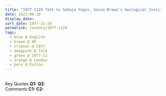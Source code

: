 ```yaml
---
title: "1977-1124 Talk to Sahaja Yogis, Gavin Brown's Geological Institute (Terrace House), 160 North Gower Street, 2nd Floor, Euston, London, UK (other date 1123)"
date: 2023-09-10
display_date: 
sort_date: 1977-11-24
permalink: /events/1977-1124
tags:
  - blue @ English
  - brown @ UK
  - crimson @ 1977
  - deeppink @ Talk
  - green @ 1977-11
  - orange @ London
  - peru @ Euston
---
```


<br>

<wave-list>
  <list-title color="DarkSeaGreen" width="55">Key Quotes</list-title>
  <list-item color="BlanchedAlmond" width="280"><b>Q1:</b> <i></i></list-item>
  <list-item color="Lavender" width="280"><b>Q2:</b> <i></i></list-item>
</wave-list>

<br>

<wave-list>
  <list-title color="DarkSeaGreen" width="55">Comments</list-title>
  <list-item color="BlanchedAlmond" width="280"><b>C1:</b> <i></i></list-item>
  <list-item color="Lavender" width="280"><b>C2:</b> <i></i></list-item>
</wave-list>